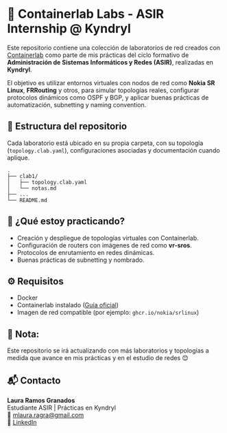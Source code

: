 
# 🧪 Containerlab Labs - ASIR Internship @ Kyndryl

Este repositorio contiene una colección de laboratorios de red creados con [Containerlab](https://containerlab.dev/) como parte de mis prácticas del ciclo formativo de **Administración de Sistemas Informáticos y Redes (ASIR)**, realizadas en **Kyndryl**.

El objetivo es utilizar entornos virtuales con nodos de red como **Nokia SR Linux**, **FRRouting** y otros, para simular topologías reales, configurar protocolos dinámicos como OSPF y BGP, y aplicar buenas prácticas de automatización, subnetting y naming convention.


## 📁 Estructura del repositorio

Cada laboratorio está ubicado en su propia carpeta, con su topología (`topology.clab.yaml`), configuraciones asociadas y documentación cuando aplique.

```
.
├── clab1/
│   ├── topology.clab.yaml
│   └── notas.md
├── ...
└── README.md
```

## 🧠 ¿Qué estoy practicando?

- Creación y despliegue de topologías virtuales con Containerlab.
- Configuración de routers con imágenes de red como **vr-sros**.
- Protocolos de enrutamiento en redes dinámicas.
- Buenas prácticas de subnetting y nombrado.


## ⚙️ Requisitos

- Docker
- Containerlab instalado ([Guía oficial](https://containerlab.dev/install/))
- Imagen de red compatible (por ejemplo: `ghcr.io/nokia/srlinux`)


## 📌 Nota:

Este repositorio se irá actualizando con más laboratorios y topologías a medida que avance en mis prácticas y en el estudio de redes 😊


## 📬 Contacto

**Laura Ramos Granados**  
Estudiante ASIR | Prácticas en Kyndryl  
📧 mlaura.ragra@gmail.com  
🔗 [LinkedIn](https://www.linkedin.com/in/emele-ramos-granados/)

